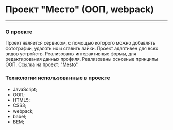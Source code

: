 # Проект "Место" (ООП, webpack)
---
### О проекте

 Проект является сервисом, с помощью которого можно добавлять фотографии, удалять их и ставить лайки. Проект адаптивен для всех видов устройств. Реализованы интерактивные формы, для редактирования данных профиля. Реализованы основные принципы ООП.
 Cсылка на проект: ["Mesto"](https://apl-by.github.io/mesto/)  
 
 ### Технологии использованные в проекте

- JavaScript;
- ООП;
- HTML5;
- CSS3;
- webpack;
- babel;
- BEM;



